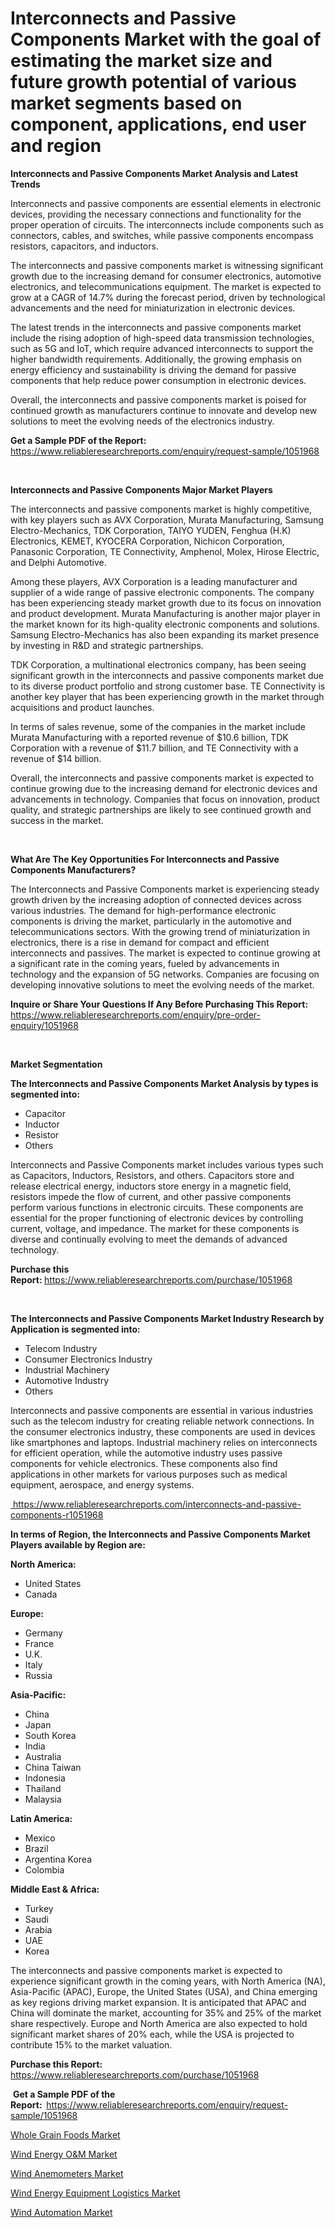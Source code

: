 <p><h1>Interconnects and Passive Components Market with the goal of estimating the market size and future growth potential of various market segments based on component, applications, end user and region</h1></p><p><strong>Interconnects and Passive Components Market Analysis and Latest Trends</strong></p>
<p><p>Interconnects and passive components are essential elements in electronic devices, providing the necessary connections and functionality for the proper operation of circuits. The interconnects include components such as connectors, cables, and switches, while passive components encompass resistors, capacitors, and inductors. </p><p>The interconnects and passive components market is witnessing significant growth due to the increasing demand for consumer electronics, automotive electronics, and telecommunications equipment. The market is expected to grow at a CAGR of 14.7% during the forecast period, driven by technological advancements and the need for miniaturization in electronic devices. </p><p>The latest trends in the interconnects and passive components market include the rising adoption of high-speed data transmission technologies, such as 5G and IoT, which require advanced interconnects to support the higher bandwidth requirements. Additionally, the growing emphasis on energy efficiency and sustainability is driving the demand for passive components that help reduce power consumption in electronic devices. </p><p>Overall, the interconnects and passive components market is poised for continued growth as manufacturers continue to innovate and develop new solutions to meet the evolving needs of the electronics industry.</p></p>
<p><strong>Get a Sample PDF of the Report:&nbsp;</strong> <a href="https://www.reliableresearchreports.com/enquiry/request-sample/1051968">https://www.reliableresearchreports.com/enquiry/request-sample/1051968</a></p>
<p>&nbsp;</p>
<p><strong>Interconnects and Passive Components Major Market Players</strong></p>
<p><p>The interconnects and passive components market is highly competitive, with key players such as AVX Corporation, Murata Manufacturing, Samsung Electro-Mechanics, TDK Corporation, TAIYO YUDEN, Fenghua (H.K) Electronics, KEMET, KYOCERA Corporation, Nichicon Corporation, Panasonic Corporation, TE Connectivity, Amphenol, Molex, Hirose Electric, and Delphi Automotive. </p><p>Among these players, AVX Corporation is a leading manufacturer and supplier of a wide range of passive electronic components. The company has been experiencing steady market growth due to its focus on innovation and product development. Murata Manufacturing is another major player in the market known for its high-quality electronic components and solutions. Samsung Electro-Mechanics has also been expanding its market presence by investing in R&D and strategic partnerships. </p><p>TDK Corporation, a multinational electronics company, has been seeing significant growth in the interconnects and passive components market due to its diverse product portfolio and strong customer base. TE Connectivity is another key player that has been experiencing growth in the market through acquisitions and product launches.</p><p>In terms of sales revenue, some of the companies in the market include Murata Manufacturing with a reported revenue of $10.6 billion, TDK Corporation with a revenue of $11.7 billion, and TE Connectivity with a revenue of $14 billion.</p><p>Overall, the interconnects and passive components market is expected to continue growing due to the increasing demand for electronic devices and advancements in technology. Companies that focus on innovation, product quality, and strategic partnerships are likely to see continued growth and success in the market.</p></p>
<p>&nbsp;</p>
<p><strong>What Are The Key Opportunities For Interconnects and Passive Components Manufacturers?</strong></p>
<p><p>The Interconnects and Passive Components market is experiencing steady growth driven by the increasing adoption of connected devices across various industries. The demand for high-performance electronic components is driving the market, particularly in the automotive and telecommunications sectors. With the growing trend of miniaturization in electronics, there is a rise in demand for compact and efficient interconnects and passives. The market is expected to continue growing at a significant rate in the coming years, fueled by advancements in technology and the expansion of 5G networks. Companies are focusing on developing innovative solutions to meet the evolving needs of the market.</p></p>
<p><strong>Inquire or Share Your Questions If Any Before Purchasing This Report:</strong> <a href="https://www.reliableresearchreports.com/enquiry/pre-order-enquiry/1051968">https://www.reliableresearchreports.com/enquiry/pre-order-enquiry/1051968</a></p>
<p>&nbsp;</p>
<p><strong>Market Segmentation</strong></p>
<p><strong>The Interconnects and Passive Components Market Analysis by types is segmented into:</strong></p>
<p><ul><li>Capacitor</li><li>Inductor</li><li>Resistor</li><li>Others</li></ul></p>
<p><p>Interconnects and Passive Components market includes various types such as Capacitors, Inductors, Resistors, and others. Capacitors store and release electrical energy, inductors store energy in a magnetic field, resistors impede the flow of current, and other passive components perform various functions in electronic circuits. These components are essential for the proper functioning of electronic devices by controlling current, voltage, and impedance. The market for these components is diverse and continually evolving to meet the demands of advanced technology.</p></p>
<p><strong>Purchase this Report:&nbsp;</strong><a href="https://www.reliableresearchreports.com/purchase/1051968">https://www.reliableresearchreports.com/purchase/1051968</a></p>
<p>&nbsp;</p>
<p><strong>The Interconnects and Passive Components Market Industry Research by Application is segmented into:</strong></p>
<p><ul><li>Telecom Industry</li><li>Consumer Electronics Industry</li><li>Industrial Machinery</li><li>Automotive Industry</li><li>Others</li></ul></p>
<p><p>Interconnects and passive components are essential in various industries such as the telecom industry for creating reliable network connections. In the consumer electronics industry, these components are used in devices like smartphones and laptops. Industrial machinery relies on interconnects for efficient operation, while the automotive industry uses passive components for vehicle electronics. These components also find applications in other markets for various purposes such as medical equipment, aerospace, and energy systems.</p></p>
<p><a href="https://www.reliableresearchreports.com/interconnects-and-passive-components-r1051968">&nbsp;https://www.reliableresearchreports.com/interconnects-and-passive-components-r1051968</a></p>
<p><strong>In terms of Region, the Interconnects and Passive Components Market Players available by Region are:</strong></p>
<p>
    <p> <strong> North America: </strong>
        <ul>
            <li>United States</li>
            <li>Canada</li>
        </ul>
        </p> 
    <p> <strong> Europe: </strong>
        <ul>
            <li>Germany</li>
            <li>France</li>
            <li>U.K.</li>
            <li>Italy</li>
            <li>Russia</li>
        </ul>
        </p> 
    <p> <strong> Asia-Pacific: </strong>
        <ul>
            <li>China</li>
            <li>Japan</li>
            <li>South Korea</li>
            <li>India</li>
            <li>Australia</li>
            <li>China Taiwan</li>
            <li>Indonesia</li>
            <li>Thailand</li>
            <li>Malaysia</li>
        </ul>
        </p> 
    <p> <strong> Latin America: </strong>
        <ul>
            <li>Mexico</li>
            <li>Brazil</li>
            <li>Argentina Korea</li>
            <li>Colombia</li>
        </ul>
        </p> 
    <p> <strong> Middle East & Africa: </strong>
        <ul>
            <li>Turkey</li>
            <li>Saudi</li>
            <li>Arabia</li>
            <li>UAE</li>
            <li>Korea</li>
        </ul>
    </p>
    </p>
<p><p>The interconnects and passive components market is expected to experience significant growth in the coming years, with North America (NA), Asia-Pacific (APAC), Europe, the United States (USA), and China emerging as key regions driving market expansion. It is anticipated that APAC and China will dominate the market, accounting for 35% and 25% of the market share respectively. Europe and North America are also expected to hold significant market shares of 20% each, while the USA is projected to contribute 15% to the market valuation.</p></p>
<p><strong>Purchase this Report: </strong><a href="https://www.reliableresearchreports.com/purchase/1051968">https://www.reliableresearchreports.com/purchase/1051968</a></p>
<p>&nbsp;<strong>Get a Sample PDF of the Report:&nbsp;&nbsp;</strong><a href="https://www.reliableresearchreports.com/enquiry/request-sample/1051968">https://www.reliableresearchreports.com/enquiry/request-sample/1051968</a></p>
<p><strong></strong></p>
<p><p><a href="https://github.com/julyju69/Market-Research-Report-List-4/blob/main/whole-grain-foods-market.md">Whole Grain Foods Market</a></p><p><a href="https://github.com/julian6Skinner/Market-Research-Report-List-1/blob/main/wind-energy-om-market.md">Wind Energy O&M Market</a></p><p><a href="https://github.com/nathandecarvalho/Market-Research-Report-List-4/blob/main/wind-anemometers-market.md">Wind Anemometers Market</a></p><p><a href="https://github.com/jakobeblake56/Market-Research-Report-List-1/blob/main/wind-energy-equipment-logistics-market.md">Wind Energy Equipment Logistics Market</a></p><p><a href="https://github.com/JosephWillisbXXgf/Market-Research-Report-List-1/blob/main/wind-automation-market.md">Wind Automation Market</a></p></p>